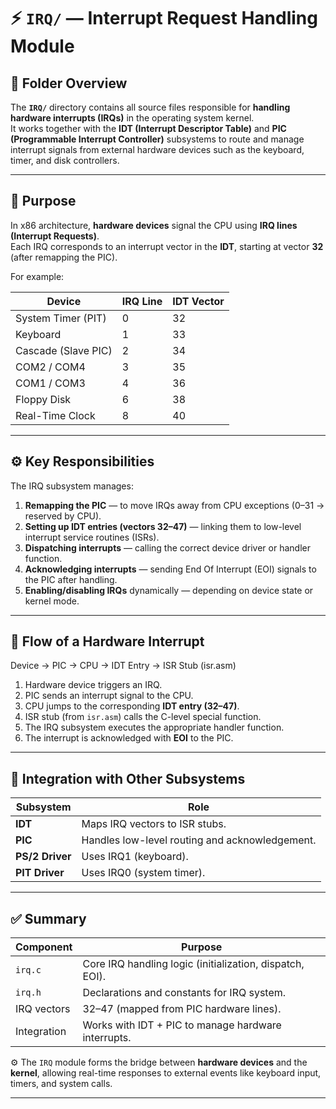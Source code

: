 # ⚡ `IRQ/` — Interrupt Request Handling Module

## 📁 Folder Overview

The **`IRQ/`** directory contains all source files responsible for **handling hardware interrupts (IRQs)** in the operating system kernel.  
It works together with the **IDT (Interrupt Descriptor Table)** and **PIC (Programmable Interrupt Controller)** subsystems to route and manage interrupt signals from external hardware devices such as the keyboard, timer, and disk controllers.

---

## 🧠 Purpose

In x86 architecture, **hardware devices** signal the CPU using **IRQ lines (Interrupt Requests)**.  
Each IRQ corresponds to an interrupt vector in the **IDT**, starting at vector **32** (after remapping the PIC).

For example:

| Device | IRQ Line | IDT Vector |
|---------|-----------|------------|
| System Timer (PIT) | 0 | 32 |
| Keyboard | 1 | 33 |
| Cascade (Slave PIC) | 2 | 34 |
| COM2 / COM4 | 3 | 35 |
| COM1 / COM3 | 4 | 36 |
| Floppy Disk | 6 | 38 |
| Real-Time Clock | 8 | 40 |

---

## ⚙️ Key Responsibilities

The IRQ subsystem manages:
1. **Remapping the PIC** — to move IRQs away from CPU exceptions (0–31 → reserved by CPU).
2. **Setting up IDT entries (vectors 32–47)** — linking them to low-level interrupt service routines (ISRs).
3. **Dispatching interrupts** — calling the correct device driver or handler function.
4. **Acknowledging interrupts** — sending End Of Interrupt (EOI) signals to the PIC after handling.
5. **Enabling/disabling IRQs** dynamically — depending on device state or kernel mode.

---
## 🔄 Flow of a Hardware Interrupt
Device → PIC → CPU → IDT Entry → ISR Stub (isr.asm)

1. Hardware device triggers an IRQ.
2. PIC sends an interrupt signal to the CPU.
3. CPU jumps to the corresponding **IDT entry (32–47)**.
4. ISR stub (from `isr.asm`) calls the C-level special function.
5. The IRQ subsystem executes the appropriate handler function.
6. The interrupt is acknowledged with **EOI** to the PIC.

---
## 🧩 Integration with Other Subsystems
| Subsystem       | Role                                           |
| --------------- | ---------------------------------------------- |
| **IDT**         | Maps IRQ vectors to ISR stubs.                 |
| **PIC**         | Handles low-level routing and acknowledgement. |
| **PS/2 Driver** | Uses IRQ1 (keyboard).                          |
| **PIT Driver**  | Uses IRQ0 (system timer).                      |
---
## ✅ Summary
| Component   | Purpose                                                  |
| ----------- | -------------------------------------------------------- |
| `irq.c`     | Core IRQ handling logic (initialization, dispatch, EOI). |
| `irq.h`     | Declarations and constants for IRQ system.               |
| IRQ vectors | 32–47 (mapped from PIC hardware lines).                  |
| Integration | Works with IDT + PIC to manage hardware interrupts.      |

⚙️ The `IRQ` module forms the bridge between **hardware devices** and the **kernel**, allowing real-time responses to external events like keyboard input, timers, and system calls.

---
